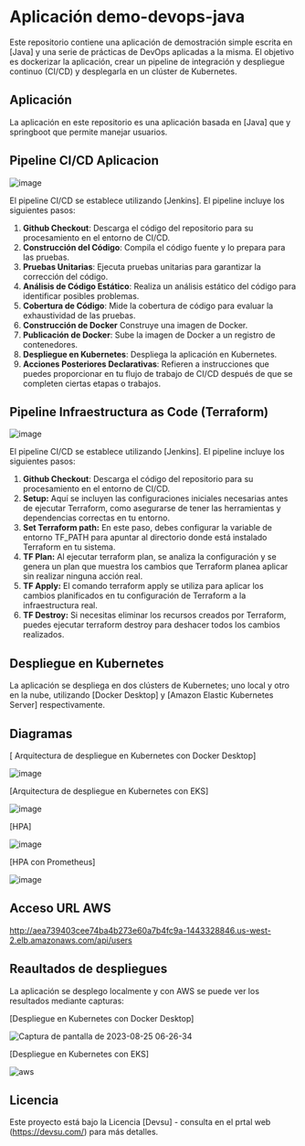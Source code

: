 # Aplicación demo-devops-java 

Este repositorio contiene una aplicación de demostración simple escrita en [Java] y una serie de prácticas de DevOps aplicadas a la misma. El objetivo es dockerizar la aplicación, crear un pipeline de integración y despliegue continuo (CI/CD) y desplegarla en un clúster de Kubernetes.

## Aplicación

La aplicación en este repositorio es una aplicación basada en [Java] que y springboot que permite manejar usuarios.


## Pipeline CI/CD Aplicacion

![image](https://github.com/kevinspo94/demo-devops-java/assets/86612020/db80ff98-37e4-4f3d-8b0f-a5d16d63fc5d)



El pipeline CI/CD se establece utilizando [Jenkins]. El pipeline incluye los siguientes pasos:

1. **Github Checkout**: Descarga el código del repositorio para su procesamiento en el entorno de CI/CD.
2. **Construcción del Código**: Compila el código fuente y lo prepara para las pruebas.
3. **Pruebas Unitarias**: Ejecuta pruebas unitarias para garantizar la corrección del código.
4. **Análisis de Código Estático**: Realiza un análisis estático del código para identificar posibles problemas.
5. **Cobertura de Código**: Mide la cobertura de código para evaluar la exhaustividad de las pruebas.
6. **Construcción de Docker** Construye una imagen de Docker.
7. **Publicación de Docker**:  Sube la imagen de Docker a un registro de contenedores.
8. **Despliegue en Kubernetes**: Despliega la aplicación en Kubernetes.
9. **Acciones Posteriores Declarativas**: Refieren a instrucciones que puedes proporcionar en tu flujo de trabajo de CI/CD después de que se completen ciertas etapas o trabajos.


## Pipeline Infraestructura as Code (Terraform)

![image](https://github.com/kevinspo94/demo-devops-java/assets/86612020/5e802037-c81a-45c7-a73c-8ce49b0dd376)

El pipeline CI/CD se establece utilizando [Jenkins]. El pipeline incluye los siguientes pasos:

1. **Github Checkout**: Descarga el código del repositorio para su procesamiento en el entorno de CI/CD.
2. **Setup:** Aquí se incluyen las configuraciones iniciales necesarias antes de ejecutar Terraform, como asegurarse de tener las herramientas y dependencias correctas en tu entorno.
3. **Set Terraform path:** En este paso, debes configurar la variable de entorno TF_PATH para apuntar al directorio donde está instalado Terraform en tu sistema.
4. **TF Plan:** Al ejecutar terraform plan, se analiza la configuración y se genera un plan que muestra los cambios que Terraform planea aplicar sin realizar ninguna acción real.
5. **TF Apply:** El comando terraform apply se utiliza para aplicar los cambios planificados en tu configuración de Terraform a la infraestructura real.
6. **TF Destroy:** Si necesitas eliminar los recursos creados por Terraform, puedes ejecutar terraform destroy para deshacer todos los cambios realizados.




## Despliegue en Kubernetes

La aplicación se despliega en dos clústers de Kubernetes; uno local y otro en la nube, utilizando [Docker Desktop] y [Amazon Elastic Kubernetes Server] respectivamente. 


## Diagramas

[ Arquitectura de despliegue en Kubernetes con Docker Desktop]

![image](https://github.com/kevinspo94/demo-devops-java/assets/86612020/a48cda3f-8466-4969-a93a-1f7a787c2ba9)



[Arquitectura de despliegue en Kubernetes con EKS]

![image](https://github.com/kevinspo94/demo-devops-java/assets/86612020/91f105da-3132-4cf5-816d-28a8e482feae)



[HPA]

![image](https://github.com/kevinspo94/demo-devops-java/assets/86612020/9c62db60-26e4-420f-b9cc-e1d84a8414b3)


[HPA con Prometheus]


![image](https://github.com/kevinspo94/demo-devops-java/assets/86612020/d32effd9-d79c-4f72-9609-0a43661e6ec5)


## Acceso URL AWS

http://aea739403cee74ba4b273e60a7b4fc9a-1443328846.us-west-2.elb.amazonaws.com/api/users

## Reaultados de despliegues

La aplicación se desplego localmente y con AWS se puede ver los resultados mediante capturas:

[Despliegue en Kubernetes con Docker Desktop]


![Captura de pantalla de 2023-08-25 06-26-34](https://github.com/kevinspo94/demo-devops-java/assets/86612020/3b344cd0-0ed8-4ec9-a6a3-add535ced19c)



[Despliegue en Kubernetes con EKS]



![aws](https://github.com/kevinspo94/demo-devops-java/assets/86612020/b12e43a0-3ae5-4fce-92e7-e73494292457)



## Licencia

Este proyecto está bajo la Licencia [Devsu] - consulta en el prtal web (https://devsu.com/) para más detalles.


